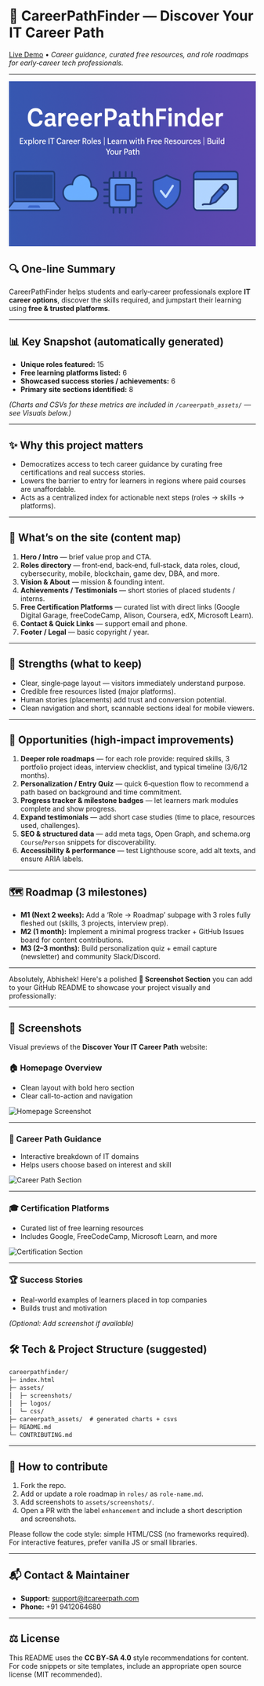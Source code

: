 # 🚀 CareerPathFinder — Discover Your IT Career Path

[Live Demo](https://abhishekmallick1122.github.io/Career_path/) • _Career guidance, curated free resources, and role roadmaps for early‑career tech professionals._

---

![Hero](./images/cover.png)

## 🔍 One‑line Summary
CareerPathFinder helps students and early‑career professionals explore **IT career options**, discover the skills required, and jumpstart their learning using **free & trusted platforms**.

---

## 📊 Key Snapshot (automatically generated)
- **Unique roles featured:** 15
- **Free learning platforms listed:** 6
- **Showcased success stories / achievements:** 6
- **Primary site sections identified:** 8

*(Charts and CSVs for these metrics are included in `/careerpath_assets/` — see Visuals below.)*

---

## ✨ Why this project matters
- Democratizes access to tech career guidance by curating free certifications and real success stories.
- Lowers the barrier to entry for learners in regions where paid courses are unaffordable.
- Acts as a centralized index for actionable next steps (roles → skills → platforms).

---

## 🧭 What’s on the site (content map)
1. **Hero / Intro** — brief value prop and CTA.  
2. **Roles directory** — front‑end, back‑end, full‑stack, data roles, cloud, cybersecurity, mobile, blockchain, game dev, DBA, and more.  
3. **Vision & About** — mission & founding intent.  
4. **Achievements / Testimonials** — short stories of placed students / interns.  
5. **Free Certification Platforms** — curated list with direct links (Google Digital Garage, freeCodeCamp, Alison, Coursera, edX, Microsoft Learn).  
6. **Contact & Quick Links** — support email and phone.  
7. **Footer / Legal** — basic copyright / year.

---

## 🧾 Strengths (what to keep)
- Clear, single‑page layout — visitors immediately understand purpose.
- Credible free resources listed (major platforms).  
- Human stories (placements) add trust and conversion potential.  
- Clean navigation and short, scannable sections ideal for mobile viewers.

---

## 🔧 Opportunities (high‑impact improvements)
1. **Deeper role roadmaps** — for each role provide: required skills, 3 portfolio project ideas, interview checklist, and typical timeline (3/6/12 months).  
2. **Personalization / Entry Quiz** — quick 6‑question flow to recommend a path based on background and time commitment.  
3. **Progress tracker & milestone badges** — let learners mark modules complete and show progress.  
4. **Expand testimonials** — add short case studies (time to place, resources used, challenges).  
5. **SEO & structured data** — add meta tags, Open Graph, and schema.org `Course`/`Person` snippets for discoverability.  
6. **Accessibility & performance** — test Lighthouse score, add alt texts, and ensure ARIA labels.

---

## 🗺️ Roadmap (3 milestones)
- **M1 (Next 2 weeks):** Add a ‘Role → Roadmap’ subpage with 3 roles fully fleshed out (skills, 3 projects, interview prep).  
- **M2 (1 month):** Implement a minimal progress tracker + GitHub Issues board for content contributions.  
- **M3 (2–3 months):** Build personalization quiz + email capture (newsletter) and community Slack/Discord.

---



Absolutely, Abhishek! Here's a polished **📸 Screenshot Section** you can add to your GitHub README to showcase your project visually and professionally:

---

## 📸 Screenshots

Visual previews of the **Discover Your IT Career Path** website:

### 🏠 Homepage Overview
- Clean layout with bold hero section
- Clear call-to-action and navigation

![Homepage Screenshot](https://abhishekmallick1122.github.io/Career_path/screenshot/home.png)

---

### 🧭 Career Path Guidance
- Interactive breakdown of IT domains
- Helps users choose based on interest and skill

![Career Path Section](https://abhishekmallick1122.github.io/Career_path/screenshot/map.png)

---

### 🎓 Certification Platforms
- Curated list of free learning resources
- Includes Google, FreeCodeCamp, Microsoft Learn, and more

![Certification Section](https://abhishekmallick1122.github.io/Career_path/screenshot/certi.png)

---

### 🏆 Success Stories
- Real-world examples of learners placed in top companies
- Builds trust and motivation

*(Optional: Add screenshot if available)*



## 🛠 Tech & Project Structure (suggested)
```
careerpathfinder/
├─ index.html
├─ assets/
│  ├─ screenshots/
│  ├─ logos/
│  └─ css/
├─ careerpath_assets/  # generated charts + csvs
├─ README.md
└─ CONTRIBUTING.md
```

---

## 🤝 How to contribute
1. Fork the repo.  
2. Add or update a role roadmap in `roles/` as `role-name.md`.  
3. Add screenshots to `assets/screenshots/`.  
4. Open a PR with the label `enhancement` and include a short description and screenshots.

Please follow the code style: simple HTML/CSS (no frameworks required). For interactive features, prefer vanilla JS or small libraries.

---

## 📬 Contact & Maintainer
- **Support:** support@itcareerpath.com  
- **Phone:** +91 9412064680  

---

## ⚖️ License
This README uses the **CC BY‑SA 4.0** style recommendations for content. For code snippets or site templates, include an appropriate open source license (MIT recommended).


